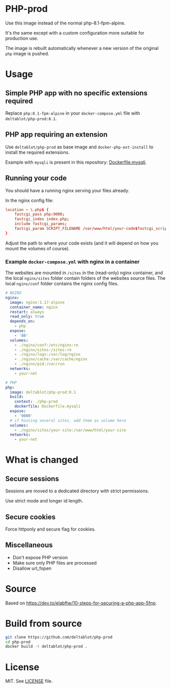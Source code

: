 # PHP-prod

Use this image instead of the normal php-8.1-fpm-alpine.

It's the same except with a custom configuration more suitable for production use.

The image is rebuilt automatically whenever a new version of the original `php` image is pushed.

# Usage

## Simple PHP app with no specific extensions required

Replace `php:8.1-fpm-alpine` in your `docker-compose.yml` file with `deltablot/php-prod:8.1`.

## PHP app requiring an extension

Use `deltablot/php-prod` as base image and `docker-php-ext-install` to install the required extensions.

Example with `mysqli` is present in this repository: [Dockerfile.mysqli](Dockerfile.mysqli).

## Running your code

You should have a running nginx serving your files already.

In the nginx config file:

~~~conf
location ~ \.php$ {
    fastcgi_pass php:9000;
    fastcgi_index index.php;
    include fastcgi_params;
    fastcgi_param SCRIPT_FILENAME /var/www/html/your-code$fastcgi_script_name;
}
~~~

Adjust the path to where your code exists (and it will depend on how you mount the volumes of course).

### Example `docker-compose.yml` with nginx in a container

The websites are mounted in `/sites` in the (read-only) nginx container, and the local `nginx/sites` folder contain folders of the websites source files. The local `nginx/conf` folder contains the nginx config files.

~~~yml
# NGINX
nginx:
  image: nginx:1.17-alpine
  container_name: nginx
  restart: always
  read_only: true
  depends_on:
    - php
  expose:
    - '80'
  volumes:
    - ./nginx/conf:/etc/nginx:ro
    - ./nginx/sites:/sites:ro
    - ./nginx/logs:/var/log/nginx
    - ./nginx/cache:/var/cache/nginx
    - ./nginx/pid:/var/run
  networks:
    - your-net

# PHP
php:
  image: deltablot/php-prod:8.1
  build:
    context: ./php-prod
    dockerfile: Dockerfile.mysqli
  expose:
    - '9000'
  # if hosting several sites, add them as volume here
  volumes:
    - ./nginx/sites/your-site:/var/www/html/your-site
  networks:
    - your-net
~~~

# What is changed

## Secure sessions

Sessions are moved to a dedicated directory with strict permissions.

Use strict mode and longer id length.

## Secure cookies

Force httponly and secure flag for cookies.

## Miscellaneous

* Don't expose PHP version
* Make sure only PHP files are processed
* Disallow url_fopen

# Source

Based on https://dev.to/elabftw/10-steps-for-securing-a-php-app-5fnp.

# Build from source

~~~bash
git clone https://github.com/deltablot/php-prod
cd php-prod
docker build -t deltablot/php-prod .
~~~

# License

MIT. See [LICENSE](./LICENSE) file.
